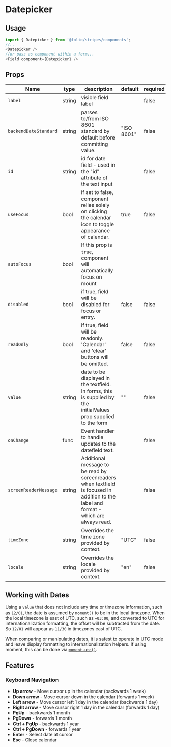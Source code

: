 # Datepicker
## Usage

```js
import { Datepicker } from '@folio/stripes/components';
//..
<Datepicker />
//or pass as component within a form...
<Field component={Datepicker} />
```

## Props
Name | type | description | default | required
--- | --- | --- | --- | ---
`label` | string | visible field label | | false
`backendDateStandard` | string | parses to/from ISO 8601 standard by default before committing value. | "ISO 8601" | false
`id` | string | id for date field - used in the "id" attribute of the text input | | false
`useFocus` | bool | if set to false, component relies solely on clicking the calendar icon to toggle appearance of calendar. | true | false
`autoFocus` | bool | If this prop is `true`, component will automatically focus on mount | |
`disabled` | bool | if true, field will be disabled for focus or entry. | false | false
`readOnly` | bool | if true, field will be readonly. 'Calendar' and 'clear' buttons will be omitted. | false | false
`value` | string | date to be displayed in the textfield. In forms, this is supplied by the initialValues prop supplied to the form | "" | false
`onChange` | func | Event handler to handle updates to the datefield text. | | false
`screenReaderMessage` | string | Additional message to be read by screenreaders when textfield is focused in addition to the label and format - which are always read. | | false
`timeZone` | string | Overrides the time zone provided by context. | "UTC" | false
`locale` | string | Overrides the locale provided by context. | "en" | false

<!-- dateFormat | string | system formatting for date. [Moment.js formats](https://momentjs.com/docs/#/displaying/format/) are supported | "MM/DD/YYYY" | false-->

## Working with Dates

Using a `value` that does not include any time or timezone
information, such as `12/01`, the date is assumed by `moment()` to be
in the local timezone. When the local timezone is east of UTC, such as
`+03:00`, and converted to UTC for internationalization formatting,
the offset will be subtracted from the date. So `12/01` will appear as
`11/30` in timezones east of UTC.

When comparing or manipulating dates, it is safest to operate in UTC
mode and leave display formatting to internationalization helpers. If
using moment, this can be done via
[`moment.utc()`](http://momentjs.com/docs/#/parsing/utc/).

## Features
### Keyboard Navigation
* **Up arrow** - Move cursor up in the calendar (backwards 1 week)
* **Down arrow** - Move cursor down in the calendar (forwards 1 week)
* **Left arrow** - Move cursor left 1 day in the calendar (backwards 1 day)
* **Right arrow** - Move cursor right 1 day in the calendar (forwards 1 day)
* **PgUp** - backwards 1 month
* **PgDown** - forwards 1 month
* **Ctrl + PgUp** - backwards 1 year
* **Ctrl + PgDown** - forwards 1 year
* **Enter** - Select date at cursor
* **Esc** - Close calendar
